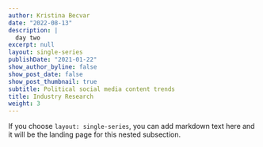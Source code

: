 ```yaml
---
author: Kristina Becvar
date: "2022-08-13"
description: |
  day two
excerpt: null
layout: single-series
publishDate: "2021-01-22"
show_author_byline: false
show_post_date: false
show_post_thumbnail: true
subtitle: Political social media content trends
title: Industry Research
weight: 3
---
```


If you choose `layout: single-series`, you can add markdown text here and it will be the landing page for this nested subsection.
